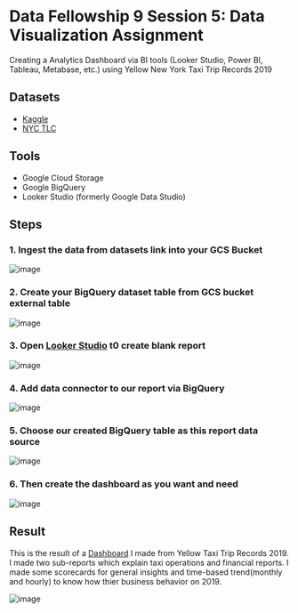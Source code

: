 # Data Fellowship 9 Session 5: Data Visualization Assignment
Creating a Analytics Dashboard via BI tools (Looker Studio, Power BI, Tableau, Metabase, etc.) using Yellow New York Taxi Trip Records 2019
## Datasets  
- [Kaggle](https://www.kaggle.com/datasets/microize/newyork-yellow-taxi-trip-data-2020-2019?resource=download)  
- [NYC TLC](https://www.nyc.gov/site/tlc/about/tlc-trip-record-data.page)
## Tools
- Google Cloud Storage
- Google BigQuery
- Looker Studio (formerly Google Data Studio)
## Steps
### 1. Ingest the data from datasets link into your GCS Bucket

![image]()

### 2. Create your BigQuery dataset table from GCS bucket external table

![image]()

### 3. Open [Looker Studio](https://lookerstudio.google.com/u/1/navigation/reporting) t0 create blank report

![image]()

### 4. Add data connector to our report via BigQuery

![image]()

### 5. Choose our created BigQuery table as this report data source

![image]()

### 6. Then create the dashboard as you want and need

![image]()
## Result
This is the result of a [Dashboard](https://lookerstudio.google.com/reporting/de713711-8297-4fd2-b7f4-cb41c883c73c) I made from Yellow Taxi Trip Records 2019. I made two sub-reports which explain taxi operations and financial reports. I made some scorecards for general insights and time-based trend(monthly and hourly) to know how thier business behavior on 2019. 

![image]()
